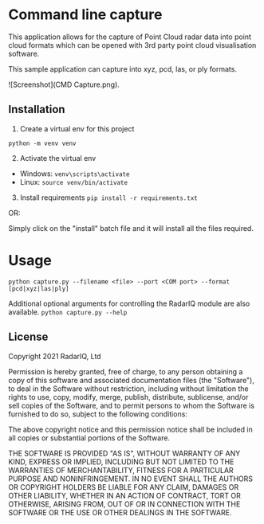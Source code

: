 # Command line capture
This application allows for the capture of Point Cloud radar data into point cloud formats which can be 
opened with 3rd party point cloud visualisation software.

This sample application can capture into xyz, pcd, las, or ply formats.

![Screenshot](CMD Capture.png).

## Installation
1. Create a virtual env for this project

``python -m venv venv``

2. Activate the virtual env

* Windows: ``venv\scripts\activate``
* Linux: ``source venv/bin/activate``

3. Install requirements
``pip install -r requirements.txt``

OR:

Simply click on the "install" batch file and it will install
all the files required.

# Usage

``python capture.py --filename <file> --port <COM port> --format [pcd|xyz|las|ply]``

Additional optional arguments for controlling the RadarIQ module are also available.
``python capture.py --help``

## License
Copyright 2021 RadarIQ, Ltd

Permission is hereby granted, free of charge, to 
any person obtaining a copy of this software and 
associated documentation files (the "Software"), 
to deal in the Software without restriction, 
including without limitation the rights to use, 
copy, modify, merge, publish, distribute, 
sublicense, and/or sell copies of the Software, 
and to permit persons to whom the Software is 
furnished to do so, subject to the following 
conditions:

The above copyright notice and this permission notice 
shall be included in all copies or substantial 
portions of the Software.

THE SOFTWARE IS PROVIDED "AS IS", WITHOUT WARRANTY OF 
ANY KIND, EXPRESS OR IMPLIED, INCLUDING BUT NOT LIMITED 
TO THE WARRANTIES OF MERCHANTABILITY, FITNESS FOR A 
PARTICULAR PURPOSE AND NONINFRINGEMENT. IN NO EVENT 
SHALL THE AUTHORS OR COPYRIGHT HOLDERS BE LIABLE FOR 
ANY CLAIM, DAMAGES OR OTHER LIABILITY, WHETHER IN AN 
ACTION OF CONTRACT, TORT OR OTHERWISE, ARISING FROM, 
OUT OF OR IN CONNECTION WITH THE SOFTWARE OR THE USE 
OR OTHER DEALINGS IN THE SOFTWARE.

